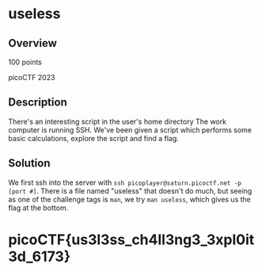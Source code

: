 # useless
## Overview
100 points

picoCTF 2023
## Description 
There's an interesting script in the user's home directory
The work computer is running SSH. We've been given a script which performs some basic calculations, explore the script and find a flag.
## Solution
We first ssh into the server with `ssh picoplayer@saturn.picoctf.net -p [port #]`. There is a file named "useless" that doesn't do much, but seeing as one of the challenge tags is `man`, we try `man useless`, which gives us the flag at the bottom.
# picoCTF{us3l3ss_ch4ll3ng3_3xpl0it3d_6173}
